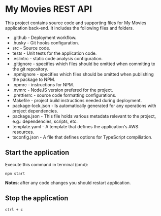 # My Movies REST API

This project contains source code and supporting files for My Movies application back-end. It includes the following files and folders.

- .github - Deployment workflow.
- .husky - Git hooks configuration.
- src - Source code.
- tests - Unit tests for the application code.
- .eslintrc - static code analysis configuration.
- .gitignore - specifies which files should be omitted when commiting to the git repository.
- .npmignore - specifies which files should be omitted when publishing the package to NPM.
- .npmrc - instructions for NPM.
- .nvmrc - NodeJS version prefered for the project.
- .prettierrc - source code formatting configurations.
- Makefile - project build instructions needed during deployment.
- package-lock.json - Is automatically generated for any operations with project dependencies.
- package.json - This file holds various metadata relevant to the project, e.g.: dependencies, scripts, etc.
- template.yaml - A template that defines the application's AWS resources.
- tsconfig.json - A file that defines options for TypeScript compiliation.

## Start the application

Execute this command in terminal (cmd):

```
npm start
```
**Notes**: after any code changes you should restart application.

## Stop the application

```
ctrl + c
```
